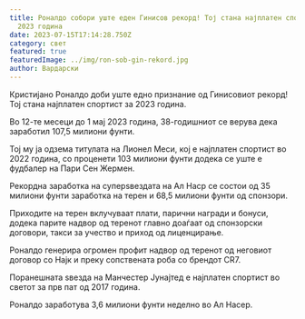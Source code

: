 ```yaml
---
title: Роналдо собори уште еден Гинисов рекорд! Тој стана најплатен спортист за
  2023 година
date: 2023-07-15T17:14:28.750Z
category: свет
featured: true
featuredImage: ../img/ron-sob-gin-rekord.jpg
author: Вардарски
---
```

Кристијано Роналдо доби уште едно признание од Гинисовиот рекорд! Тој стана најплатен спортист за 2023 година.

Во 12-те месеци до 1 мај 2023 година, 38-годишниот се верува дека заработил 107,5 милиони фунти.

Тој му ја одзема титулата на Лионел Меси, кој е најплатен спортист во 2022 година, со проценети 103 милиони фунти додека се уште е фудбалер на Пари Сен Жермен.

Рекордна заработка на суперѕвездата на Ал Наср се состои од 35 милиони фунти заработка на терен и 68,5 милиони фунти од спонзори.

Приходите на терен вклучуваат плати, парични награди и бонуси, додека парите надвор од теренот главно доаѓаат од спонзорски договори, такси за учество и приход од лиценцирање.

Роналдо генерира огромен профит надвор од теренот од неговиот договор со Најк и преку сопствената роба со брендот CR7.

Поранешната ѕвезда на Манчестер Јунајтед е најплатен спортист во светот за прв пат од 2017 година.

Роналдо заработува 3,6 милиони фунти неделно во Ал Насер.